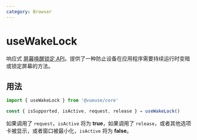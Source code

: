 ```yaml
---
category: Browser
---
```


# useWakeLock

响应式 [屏幕唤醒锁定 API](https://developer.mozilla.org/en-US/docs/Web/API/Screen_Wake_Lock_API)。提供了一种防止设备在应用程序需要持续运行时变暗或锁定屏幕的方法。

## 用法

```js
import { useWakeLock } from '@vueuse/core'

const { isSupported, isActive, request, release } = useWakeLock()
```

如果调用了 `request`，`isActive` 将为 **true**，如果调用了 `release`，或者其他选项卡被显示，或者窗口被最小化，`isActive` 将为 **false**。
